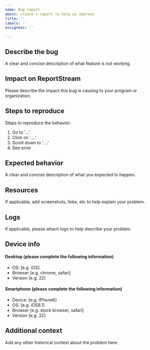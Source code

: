 ```yaml
---
name: Bug report
about: Create a report to help us improve
title: ''
labels: ''
assignees: ''

---
```


## Describe the bug
A clear and concise description of what feature is not working.

## Impact on ReportStream
Please describe the impact this bug is causing to your program or organization.

## Steps to reproduce
Steps to reproduce the behavior:
1. Go to '...'
2. Click on '....'
3. Scroll down to '....'
4. See error

## Expected behavior
A clear and concise description of what you expected to happen.

## Resources
If applicable, add screenshots, links, etc to help explain your problem.

## Logs
If applicable, please attach logs to help describe your problem.

## Device info 

#### Desktop (please complete the following information)
 - OS: [e.g. iOS]
 - Browser [e.g. chrome, safari]
 - Version [e.g. 22]

#### Smartphone (please complete the following information)
 - Device: [e.g. iPhone6]
 - OS: [e.g. iOS8.1]
 - Browser [e.g. stock browser, safari]
 - Version [e.g. 22]

## Additional context
Add any other historical context about the problem here.
